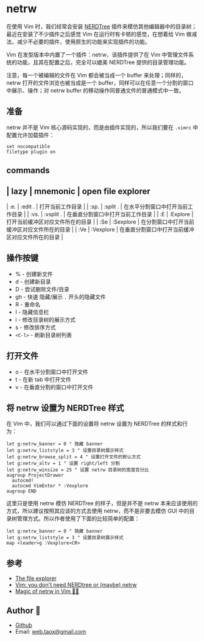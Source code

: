 # netrw

在使用 Vim 时，我们经常会安装 [NERDTree](../plugin/nerdtree.md) 插件来模仿其他编辑器中的目录树；最近在安装了不少插件之后感觉 Vim 在运行时有卡顿的感觉，在想着给 Vim 做减法，减少不必要的插件，使用原生的功能来实现插件的功能。

Vim 在发型版本中内置了一个插件：netrw，该插件提供了在 Vim 中管理文件系统的功能，且其在配置之后，完全可以媲美 NERDTree 提供的目录管理功能。

注意，每一个被编辑的文件在 Vim 都会被当成一个 buffer 来处理；同样的，netrw 打开的文件浏览也被当成是一个 buffer，同样可以在任意一个分割的窗口中展示、操作；对 netrw buffer 的移动操作同普通文件的普通模式中一致。

## 准备

netrw 并不是 Vim 核心源码实现的，而是由插件实现的，所以我们要在 `.vimrc` 中配置允许加载插件：

```viml
set nocompatible
filetype plugin on
```

## commands

| lazy | mnemonic | open file explorer
--------------------------------------
| :e. | :edit . | 打开当前工作目录 |
| :sp. | :split . | 在水平分割窗口中打开当前工作目录 |
| :vs. | :vsplit . | 在垂直分割窗口中打开当前工作目录 |
| :E | :Explore | 打开当前缓冲区对应文件所在的目录 |
| :Se | :Sexplore | 在分割窗口中打开当前缓冲区对应文件所在的目录 |
| :Ve | :Vexplore | 在垂直分割窗口中打开当前缓冲区对应文件所在的目录 |

## 操作按键

* % - 创建新文件
* d - 创建新目录
* D - 尝试删除文件/目录
* gh - 快速 隐藏/展示 `.` 开头的隐藏文件
* R - 重命名
* I - 隐藏信息栏
* i - 修改目录树的展示方式
* s - 修改排序方式
* `<C-l>` - 刷新目录树列表

## 打开文件

* o - 在水平分割窗口中打开文件
* t - 在新 tab 中打开文件
* v - 在垂直分割的窗口中打开文件

## 将 netrw 设置为 NERDTree 样式

在 Vim 中，我们可以通过下面的设置将 netrw 设置为 NERDTree 的样式和行为：

```viml
let g:netrw_banner = 0 " 隐藏 banner
let g:netrw_liststyle = 3 " 设置目录树展示样式
let g:netrw_browse_split = 4 " 设置打开文件的默认方式
let g:netrw_altv = 1 " 设置 right/left 分割
let g:netrw_winsize = 25 " 设置 netrw 目录树的宽度百分比
augroup ProjectDrawer
  autocmd!
  autocmd VimEnter * :Vexplore 
augroup END
```

这里只是使用 netrw 模仿 NERDTree 的样子，但是并不是 netrw 本来应该使用的方式，所以建议按照其应该的方式去使用 netrw，而不是非要去模仿 GUI 中的目录树管理方式。所以作者使用了下面的比较简单的配置：

```viml
let g:netrw_banner = 0 " 隐藏 banner
let g:netrw_liststyle = 3 " 设置目录树展示样式
map <leader>g :Vexplore<CR>
```

## 参考

* [The file explorer](http://vimcasts.org/episodes/the-file-explorer/)
* [Vim: you don't need NERDtree or (maybe) netrw](https://shapeshed.com/vim-netrw/#netrw-the-unloved-directory-browser)
* [Magic of netrw in Vim 🎩💥](http://kgrz.io/editing-files-over-network.html)

## Author 🦍

* [Github](https://github.com/Tao-Quixote)
* Email: <web.taox@gmail.com>
